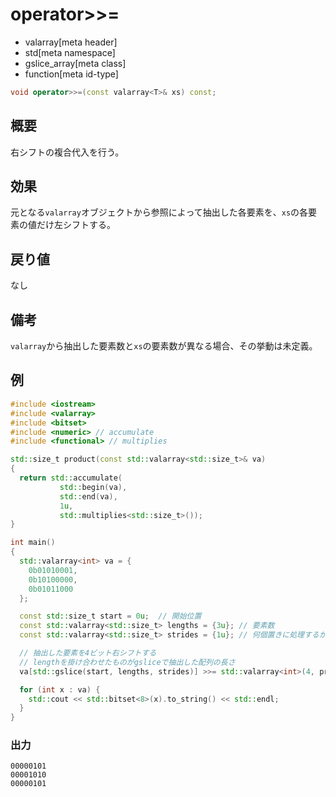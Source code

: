 # operator>>=
* valarray[meta header]
* std[meta namespace]
* gslice_array[meta class]
* function[meta id-type]

```cpp
void operator>>=(const valarray<T>& xs) const;
```

## 概要
右シフトの複合代入を行う。


## 効果
元となる`valarray`オブジェクトから参照によって抽出した各要素を、`xs`の各要素の値だけ左シフトする。


## 戻り値
なし


## 備考
`valarray`から抽出した要素数と`xs`の要素数が異なる場合、その挙動は未定義。


## 例
```cpp
#include <iostream>
#include <valarray>
#include <bitset>
#include <numeric> // accumulate
#include <functional> // multiplies

std::size_t product(const std::valarray<std::size_t>& va)
{
  return std::accumulate(
           std::begin(va),
           std::end(va),
           1u,
           std::multiplies<std::size_t>());
}

int main()
{
  std::valarray<int> va = {
    0b01010001,
    0b10100000,
    0b01011000
  };

  const std::size_t start = 0u;  // 開始位置
  const std::valarray<std::size_t> lengths = {3u}; // 要素数
  const std::valarray<std::size_t> strides = {1u}; // 何個置きに処理するか

  // 抽出した要素を4ビット右シフトする
  // lengthを掛け合わせたものがgsliceで抽出した配列の長さ
  va[std::gslice(start, lengths, strides)] >>= std::valarray<int>(4, product(lengths));

  for (int x : va) {
    std::cout << std::bitset<8>(x).to_string() << std::endl;
  }
}
```

### 出力
```
00000101
00001010
00000101
```


